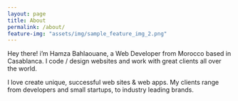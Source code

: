 ```yaml
---
layout: page
title: About
permalink: /about/
feature-img: "assets/img/sample_feature_img_2.png"
---
```


Hey there! i’m Hamza Bahlaouane, a Web Developer from Morocco based in Casablanca. I code / design websites and work with great clients all over the world.

I love create unique, successful web sites & web apps. My clients range from developers and small startups, to industry leading brands.
